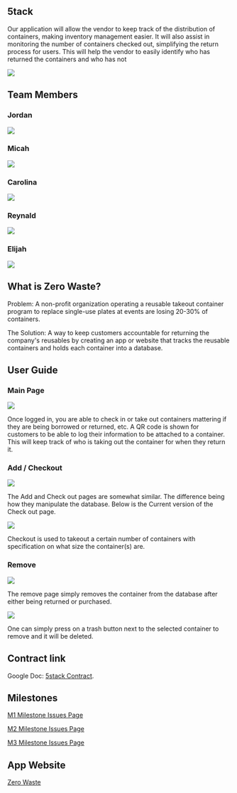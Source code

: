## 5tack
Our application will allow the vendor to keep track of the distribution of containers, making inventory management easier. It will also assist in monitoring the number of containers checked out, simplifying the return process for users. This will help the vendor to easily identify who has returned the containers and who has not

<img src="doc/Landing.png">

## Team Members

### Jordan

<img src="doc/Jordan.png">

### Micah
<img src="doc/Micah.png">

### Carolina
<img src="doc/Carolina.png">

### Reynald
<img src="doc/Reynald.png">

### Elijah
<img src="doc/Eli.png">

## What is Zero Waste?
Problem: A non-profit organization operating a reusable takeout container program to replace single-use plates at events are losing 20-30% of containers.

The Solution: A way to keep customers accountable for returning the company's reusables by creating an app or website that tracks the reusable containers and holds each container into a database.

## User Guide

### Main Page

<img src="doc/landing1.webp">

Once logged in, you are able to check in or take out containers mattering if they are being borrowed or returned, etc. A QR code is shown for customers to be able to log their information to be attached to a container.  This will keep track of who is taking out the container for when they return it.

### Add / Checkout

<img src="doc/Add.png">

The Add and Check out pages are somewhat similar. The difference being how they manipulate the database. Below is the Current version of the Check out page.

<img src="doc/checkout1.png">

Checkout is used to takeout a certain number of containers with specification on what size the container(s) are.

### Remove 

<img src="doc/remove1.webp">

The remove page simply removes the container from the database after either being returned or purchased.

<img src="doc/remove2.webp">

One can simply press on a trash button next to the selected container to remove and it will be deleted.



## Contract link
Google Doc: [5stack Contract](https://docs.google.com/document/d/1d8_uQh5tRcIG5yzwuxLhPaZy40JoRs0NsppXXmh5sM4/edit?usp=sharing).

## Milestones
[M1 Milestone Issues Page](https://github.com/orgs/5stack/projects/1/views/1)

[M2 Milestone Issues Page](https://github.com/orgs/5stack/projects/2/views/1)

[M3 Milestone Issues Page](https://github.com/orgs/5stack/projects/3)

## App Website
[Zero Waste](https://n0-waste.xyz/)

